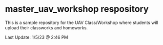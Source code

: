 # master_uav_workshop respository 

This is a sample repository for the UAV Class/Workshop where students will upload their classworks and homeworks.

Last Update: 1/5/23 @ 2:46 PM
